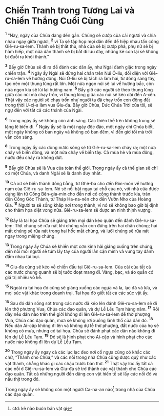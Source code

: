 # Chiến Tranh trong Tương Lai và Chiến Thắng Cuối Cùng
<sup><b>1</b></sup> “Này, ngày của Chúa đang đến gần. Chúng sẽ cướp của cải ngươi và chia nhau ngay giữa ngươi, <sup><b>2</b></sup> vì Ta sẽ tập họp mọi dân đến để hiệp nhau tấn công Giê-ru-sa-lem. Thành sẽ bị thất thủ, nhà cửa sẽ bị cướp phá, phụ nữ sẽ bị hãm hiếp, một nửa dân thành sẽ bị bắt đi lưu đày, những kẻ còn lại sẽ không bị đuổi ra khỏi thành.”

<sup><b>3</b></sup> Bấy giờ Chúa sẽ đi ra để đánh các dân ấy, như Ngài đánh giặc trong ngày chiến trận. <sup><b>4</b></sup> Ngày ấy Ngài sẽ đứng hai chân trên Núi Ô-liu, đối diện với Giê-ru-sa-lem về hướng đông. Núi Ô-liu sẽ bị tách ra làm hai, từ đông sang tây, tạo nên một thung lũng rất lớn. Một nửa ngọn núi sẽ lui về hướng bắc, còn nửa ngọn kia sẽ lùi lại hướng nam. <sup><b>5</b></sup> Bấy giờ các người sẽ theo thung lũng giữa các núi mà chạy trốn, vì thung lũng giữa các núi sẽ kéo dài đến A-xên. Thật vậy các người sẽ chạy trốn như người ta đã chạy trốn cơn động đất trong thời U-xi-a làm vua Giu-đa. Bấy giờ Chúa, Ðức Chúa Trời của tôi, sẽ ngự đến với tất cả các thánh của Ngài.

<sup><b>6</b></sup> Trong ngày ấy sẽ không còn ánh sáng. Các thiên thể trên không trung sẽ lặng lẽ biến đi. <sup><b>7</b></sup> Ngày ấy sẽ là một ngày độc đáo, một ngày chỉ Chúa biết, một ngày không có ban ngày và không có ban đêm, vì đến giờ tối mà trời vẫn còn sáng.

<sup><b>8</b></sup> Trong ngày ấy các dòng nước sống sẽ từ Giê-ru-sa-lem chảy ra; một nửa chảy về biển đông, và một nửa chảy về biển tây. Cả mùa hè và mùa đông, nước đều chảy ra không dứt.

<sup><b>9</b></sup> Bấy giờ Chúa sẽ là Vua của toàn thế giới. Trong ngày ấy cả thế gian sẽ chỉ có một Chúa, và danh Ngài sẽ là danh duy nhất.

<sup><b>10</b></sup> Cả xứ sẽ biến thành đồng bằng, từ Ghê-ba cho đến Rim-môn về hướng nam của Giê-ru-sa-lem. Nó sẽ nổi bật ngay tại chỗ của nó, với nhà cửa được dựng lên từ Cổng Bên-gia-min cho đến nơi có cổng thành trước kia, tràn đến Cổng Góc Thành, từ Tháp Ha-na-nên cho đến Vườn Nho của Hoàng Gia. <sup><b>11</b></sup> Người ta sẽ sống khắp nơi trong thành, vì nó sẽ không bao giờ bị định cho thảm họa diệt vong nữa. Giê-ru-sa-lem sẽ được an ninh thịnh vượng.

<sup><b>12</b></sup> Ðây là tai họa Chúa sẽ giáng trên mọi dân kéo quân đến đánh Giê-ru-sa-lem: Thịt chúng sẽ rữa nát khi chúng vẫn còn đứng trên hai chân chúng; hai mắt chúng sẽ rữa nát trong hai hốc mắt chúng, và lưỡi chúng sẽ rữa nát ngay trong miệng chúng.

<sup><b>13</b></sup> Trong ngày ấy Chúa sẽ khiến một cơn kinh hãi giáng xuống trên chúng, đến nỗi mỗi người sẽ túm lấy tay của người lân cận mình và vung tay đánh đấm nhau túi bụi.

<sup><b>14</b></sup> Giu-đa cũng sẽ kéo về chiến đấu tại Giê-ru-sa-lem. Của cải của tất cả các nước chung quanh sẽ bị tước đoạt mang đi. Vàng, bạc, và áo quần có giá trị nhiều vô kể.

<sup><b>15</b></sup> Ngoài ra tai họa đó cũng sẽ giáng xuống các ngựa và la, lạc đà và lừa, và mọi súc vật khác trong doanh trại. Tai họa đó giết tất cả các súc vật ấy.

<sup><b>16</b></sup> Sau đó dân sống sót trong các nước đã kéo lên đánh Giê-ru-sa-lem sẽ đi lên thờ phượng Vua, Chúa các đạo quân, và dự Lễ Lều Tạm hàng năm. <sup><b>17</b></sup> Rồi đây nếu dân nào trên thế giới không đi lên Giê-ru-sa-lem để thờ phượng Vua, Chúa các đạo quân, mưa sẽ không rơi xuống lãnh thổ của dân đó. <sup><b>18</b></sup> Nếu dân Ai-cập không đi lên và không dự lễ thờ phượng, đất nước của họ sẽ không có mưa, nhưng có tai họa. Chúa sẽ đánh phạt các dân nào không đi lên dự Lễ Lều Tạm. <sup><b>19</b></sup> Ðó sẽ là hình phạt cho Ai-cập và hình phạt cho các nước nào không đi lên dự Lễ Lều Tạm.

<sup><b>20</b></sup> Trong ngày ấy ngay cả các lục lạc đeo nơi cổ ngựa cũng có khắc các chữ, “Thánh cho Chúa,” và các nồi trong nhà Chúa cũng được quý như các vật thánh, chẳng khác gì các chậu trước bàn thờ. <sup><b>21</b></sup> Thật vậy lúc ấy tất cả các nồi ở Giê-ru-sa-lem và Giu-đa sẽ trở thành các vật thánh cho Chúa các đạo quân. Tất cả những người đến dâng con vật hiến tế sẽ lấy các nồi đó và nấu thịt trong đó.

Trong ngày ấy sẽ không còn một người Ca-na-an nào[^1] trong nhà của Chúa các đạo quân.

[^1]: ctd: kẻ nào buôn bán vật gì
